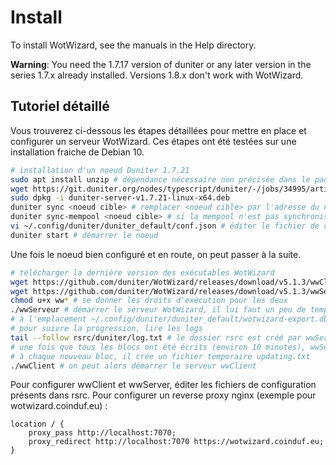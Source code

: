 # Install

To install WotWizard, see the manuals in the Help directory.

**Warning**: You need the 1.7.17 version of duniter or any later version in the series 1.7.x already installed. Versions 1.8.x don't work with WotWizard.


## Tutoriel détaillé

Vous trouverez ci-dessous les étapes détaillées pour mettre en place et configurer un serveur WotWizard.
Ces étapes ont été testées sur une installation fraiche de Debian 10.

```bash
# installation d'un noeud Duniter 1.7.21
sudo apt install unzip # dépendance nécessaire non précisée dans le paquet .deb
wget https://git.duniter.org/nodes/typescript/duniter/-/jobs/34995/artifacts/raw/work/bin/duniter-server-v1.7.21-linux-x64.deb
sudo dpkg -i duniter-server-v1.7.21-linux-x64.deb
duniter sync <noeud cible> # remplacer <noeud cible> par l'adresse du noeud de synchronisation
duniter sync-mempool <noeud cible> # si la mempool n'est pas synchronisée, la synchroniser explicitement
vi ~/.config/duniter/duniter_default/conf.json # éditer le fichier de configuration pour passer l'option wotwizard à true
duniter start # démarrer le noeud
```

Une fois le noeud bien configuré et en route, on peut passer à la suite.

```bash
# télécharger la dernière version des exécutables WotWizard 
wget https://github.com/duniter/WotWizard/releases/download/v5.1.3/wwClient 
wget https://github.com/duniter/WotWizard/releases/download/v5.1.3/wwServer
chmod u+x ww* # se donner les droits d'exécution pour les deux
./wwServeur # démarrer le serveur WotWizard, il lui faut un peu de temps pour créer sa base de données
# à l'emplacement ~/.config/duniter/duniter_default/wotwizard-export.db
# pour suivre la progression, lire les logs
tail --follow rsrc/duniter/log.txt # le dossier rsrc est créé par wwServer
# une fois que tous les blocs ont été écrits (environ 10 minutes), wwServer est prêt
# à chaque nouveau bloc, il crée un fichier temporaire updating.txt
./wwClient # on peut alors démarrer le serveur wwClient
```

Pour configurer wwClient et wwServer, éditer les fichiers de configuration présents dans rsrc.
Pour configurer un reverse proxy nginx (exemple pour wotwizard.coinduf.eu) :

```nginx
location / {
	proxy_pass http://localhost:7070;
	proxy_redirect http://localhost:7070 https://wotwizard.coinduf.eu;
}
```





